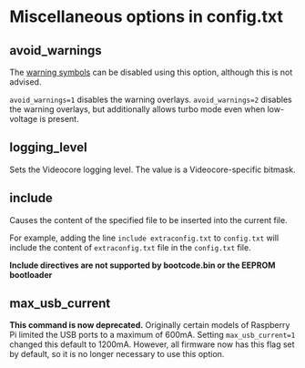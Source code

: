 # Miscellaneous options in config.txt

## avoid_warnings

The [warning symbols](../warning-icons.md) can be disabled using this option, although this is not advised.

`avoid_warnings=1` disables the warning overlays.
`avoid_warnings=2` disables the warning overlays, but additionally allows turbo mode even when low-voltage is present.

## logging_level

Sets the Videocore logging level. The value is a Videocore-specific bitmask.

## include

Causes the content of the specified file to be inserted into the current file.

For example, adding the line `include extraconfig.txt` to `config.txt` will include the content of `extraconfig.txt` file in the `config.txt` file.

**Include directives are not supported by bootcode.bin or the EEPROM bootloader**

## max_usb_current

**This command is now deprecated.** Originally certain models of Raspberry Pi limited the USB ports to a maximum of 600mA. Setting `max_usb_current=1` changed this default to 1200mA. However, all firmware now has this flag set by default, so it is no longer necessary to use this option.
